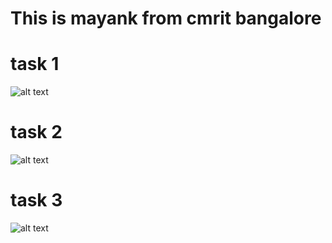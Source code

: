 # This is mayank from cmrit bangalore

# task 1 
![alt text]([Mayank/Dom.jpeg](https://github.com/Mayank-Raj3/az-git-repo/blob/main/Mayank/Dom.jpeg))

# task 2

![alt text]([Mayank/Froggy.jpeg](https://github.com/Mayank-Raj3/az-git-repo/blob/main/Mayank/Froggy.jpeg))

# task 3
![alt text]([Mayank/spacex.png](https://github.com/Mayank-Raj3/az-git-repo/blob/main/Mayank/spacex.png))





